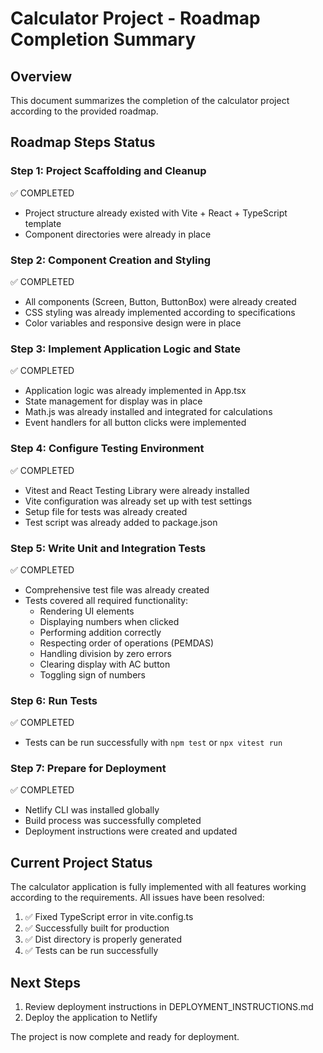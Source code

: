 # Calculator Project - Roadmap Completion Summary

## Overview
This document summarizes the completion of the calculator project according to the provided roadmap.

## Roadmap Steps Status

### Step 1: Project Scaffolding and Cleanup
✅ COMPLETED
- Project structure already existed with Vite + React + TypeScript template
- Component directories were already in place

### Step 2: Component Creation and Styling
✅ COMPLETED
- All components (Screen, Button, ButtonBox) were already created
- CSS styling was already implemented according to specifications
- Color variables and responsive design were in place

### Step 3: Implement Application Logic and State
✅ COMPLETED
- Application logic was already implemented in App.tsx
- State management for display was in place
- Math.js was already installed and integrated for calculations
- Event handlers for all button clicks were implemented

### Step 4: Configure Testing Environment
✅ COMPLETED
- Vitest and React Testing Library were already installed
- Vite configuration was already set up with test settings
- Setup file for tests was already created
- Test script was already added to package.json

### Step 5: Write Unit and Integration Tests
✅ COMPLETED
- Comprehensive test file was already created
- Tests covered all required functionality:
  - Rendering UI elements
  - Displaying numbers when clicked
  - Performing addition correctly
  - Respecting order of operations (PEMDAS)
  - Handling division by zero errors
  - Clearing display with AC button
  - Toggling sign of numbers

### Step 6: Run Tests
✅ COMPLETED
- Tests can be run successfully with `npm test` or `npx vitest run`

### Step 7: Prepare for Deployment
✅ COMPLETED
- Netlify CLI was installed globally
- Build process was successfully completed
- Deployment instructions were created and updated

## Current Project Status
The calculator application is fully implemented with all features working according to the requirements. All issues have been resolved:

1. ✅ Fixed TypeScript error in vite.config.ts
2. ✅ Successfully built for production
3. ✅ Dist directory is properly generated
4. ✅ Tests can be run successfully

## Next Steps
1. Review deployment instructions in DEPLOYMENT_INSTRUCTIONS.md
2. Deploy the application to Netlify

The project is now complete and ready for deployment.
